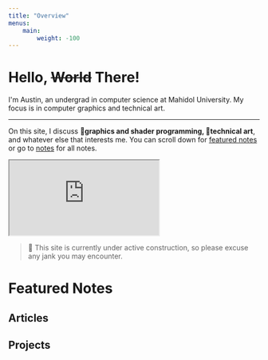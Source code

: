 ```yaml
---
title: "Overview"
menus:
    main:
        weight: -100
---
```


# Hello, <s>World</s> There!

I'm Austin, an undergrad in computer science at Mahidol University. My focus is in computer graphics and technical art. 

---
On this site, I discuss 🐇**graphics and shader programming, 🎨technical art**, and whatever else that interests me. You can scroll down for [featured notes](#featured-notes) or go to [notes](notes) for all notes.

<div class="sm:mb-3">
<iframe title="ThreeJs" class=" overscroll-none w-full h-[250px] sm:h-[250px] md:h-[350px] lg:h-[300px]" importance="low" loading="lazy" sandbox="allow-scripts" src="https://austinmaddison.github.io/blog-3d-scenes/overview/teapot/index.html"></iframe>
</div>




> <span class="text-opacity-100 text-zinc-50">🔨</span> This site is currently under active construction, so please excuse any jank you may encounter. 

# Featured Notes
## Articles
## Projects







